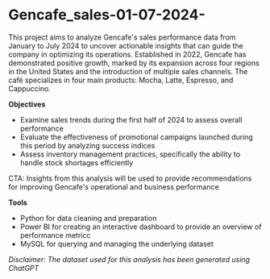 # Gencafe_sales-01-07-2024-

This project aims to analyze Gencafe's sales performance data from January to July 2024 to uncover actionable insights that can guide the company in optimizing its operations. 
Established in 2022, Gencafe has demonstrated positive growth, marked by its expansion across four regions in the United States and the introduction of multiple sales channels. The café specializes in four main products: Mocha, Latte, Espresso, and Cappuccino.

**Objectives**
- Examine sales trends during the first half of 2024 to assess overall performance
- Evaluate the effectiveness of promotional campaigns launched during this period by analyzing success indices
- Assess inventory management practices, specifically the ability to handle stock shortages efficiently

CTA: Insights from this analysis will be used to provide recommendations for improving Gencafe's operational and business performance

**Tools**
- Python for data cleaning and preparation
- Power BI for creating an interactive dashboard to provide an overview of performance metricc
- MySQL for querying and managing the underlying dataset
  
_Disclaimer: The dataset used for this analysis has been generated using ChatGPT_
